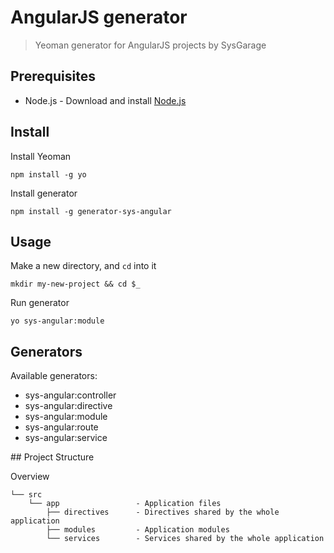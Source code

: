 # AngularJS generator

> Yeoman generator for AngularJS projects by SysGarage

## Prerequisites

* Node.js - Download and install [Node.js](https://nodejs.org)

## Install

Install Yeoman

`npm install -g yo`

Install generator

`npm install -g generator-sys-angular`

## Usage

Make a new directory, and `cd` into it

`mkdir my-new-project && cd $_`

Run generator

`yo sys-angular:module`

## Generators

Available generators:

* sys-angular:controller
* sys-angular:directive
* sys-angular:module
* sys-angular:route
* sys-angular:service

## Project Structure

Overview
```
└── src
    └── app                 - Application files
        ├── directives      - Directives shared by the whole application
        ├── modules         - Application modules
        └── services        - Services shared by the whole application
```
